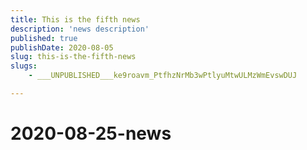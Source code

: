 ```yaml
---
title: This is the fifth news
description: 'news description'
published: true
publishDate: 2020-08-05
slug: this-is-the-fifth-news
slugs:
    - ___UNPUBLISHED___ke9roavm_PtfhzNrMb3wPtlyuMtwULMzWmEvswDUJ

---
```

# 2020-08-25-news

